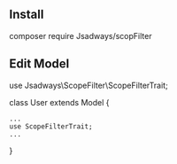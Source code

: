 ## Install
composer require Jsadways/scopFilter

## Edit Model
use Jsadways\ScopeFilter\ScopeFilterTrait;

class User extends Model
{

    ...
    use ScopeFilterTrait;
    ...

}
